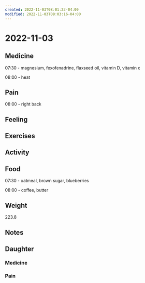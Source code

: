 ```yaml
---
created: 2022-11-03T08:01:23-04:00
modified: 2022-11-03T08:03:16-04:00
---
```


# 2022-11-03

## Medicine

07:30 - magnesium, fexofenadrine, flaxseed oil, vitamin D, vitamin c 

08:00 - heat

## Pain

08:00 - right back

## Feeling


## Exercises


## Activity


## Food

07:30 - oatmeal, brown sugar, blueberries

08:00 - coffee, butter 

## Weight

223.8

## Notes

## Daughter


### Medicine


### Pain
